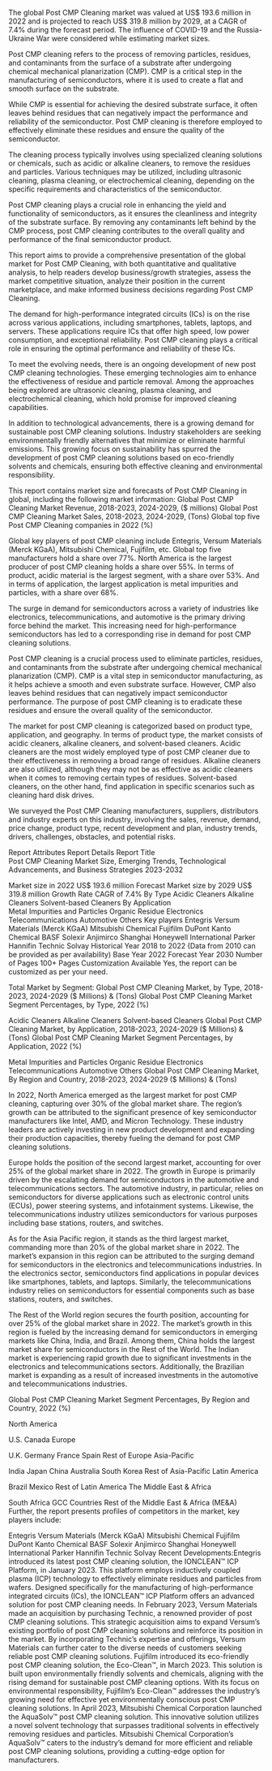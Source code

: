 The global Post CMP Cleaning market was valued at US$ 193.6 million in 2022 and is projected to reach US$ 319.8 million by 2029, at a CAGR of 7.4% during the forecast period. The influence of COVID-19 and the Russia-Ukraine War were considered while estimating market sizes.

Post CMP cleaning refers to the process of removing particles, residues, and contaminants from the surface of a substrate after undergoing chemical mechanical planarization (CMP). CMP is a critical step in the manufacturing of semiconductors, where it is used to create a flat and smooth surface on the substrate.

While CMP is essential for achieving the desired substrate surface, it often leaves behind residues that can negatively impact the performance and reliability of the semiconductor. Post CMP cleaning is therefore employed to effectively eliminate these residues and ensure the quality of the semiconductor.

The cleaning process typically involves using specialized cleaning solutions or chemicals, such as acidic or alkaline cleaners, to remove the residues and particles. Various techniques may be utilized, including ultrasonic cleaning, plasma cleaning, or electrochemical cleaning, depending on the specific requirements and characteristics of the semiconductor.

Post CMP cleaning plays a crucial role in enhancing the yield and functionality of semiconductors, as it ensures the cleanliness and integrity of the substrate surface. By removing any contaminants left behind by the CMP process, post CMP cleaning contributes to the overall quality and performance of the final semiconductor product.



This report aims to provide a comprehensive presentation of the global market for Post CMP Cleaning, with both quantitative and qualitative analysis, to help readers develop business/growth strategies, assess the market competitive situation, analyze their position in the current marketplace, and make informed business decisions regarding Post CMP Cleaning.

​​​​​​​The demand for high-performance integrated circuits (ICs) is on the rise across various applications, including smartphones, tablets, laptops, and servers. These applications require ICs that offer high speed, low power consumption, and exceptional reliability. Post CMP cleaning plays a critical role in ensuring the optimal performance and reliability of these ICs.

To meet the evolving needs, there is an ongoing development of new post CMP cleaning technologies. These emerging technologies aim to enhance the effectiveness of residue and particle removal. Among the approaches being explored are ultrasonic cleaning, plasma cleaning, and electrochemical cleaning, which hold promise for improved cleaning capabilities.

In addition to technological advancements, there is a growing demand for sustainable post CMP cleaning solutions. Industry stakeholders are seeking environmentally friendly alternatives that minimize or eliminate harmful emissions. This growing focus on sustainability has spurred the development of post CMP cleaning solutions based on eco-friendly solvents and chemicals, ensuring both effective cleaning and environmental responsibility.

This report contains market size and forecasts of Post CMP Cleaning in global, including the following market information:
Global Post CMP Cleaning Market Revenue, 2018-2023, 2024-2029, ($ millions)
Global Post CMP Cleaning Market Sales, 2018-2023, 2024-2029, (Tons)
Global top five Post CMP Cleaning companies in 2022 (%)

Global key players of post CMP cleaning include Entegris, Versum Materials (Merck KGaA), Mitsubishi Chemical, Fujifilm, etc. Global top five manufacturers hold a share over 77%. North America is the largest producer of post CMP cleaning holds a share over 55%. In terms of product, acidic material is the largest segment, with a share over 53%. And in terms of application, the largest application is metal impurities and particles, with a share over 68%.

The surge in demand for semiconductors across a variety of industries like electronics, telecommunications, and automotive is the primary driving force behind the market. This increasing need for high-performance semiconductors has led to a corresponding rise in demand for post CMP cleaning solutions.

Post CMP cleaning is a crucial process used to eliminate particles, residues, and contaminants from the substrate after undergoing chemical mechanical planarization (CMP). CMP is a vital step in semiconductor manufacturing, as it helps achieve a smooth and even substrate surface. However, CMP also leaves behind residues that can negatively impact semiconductor performance. The purpose of post CMP cleaning is to eradicate these residues and ensure the overall quality of the semiconductor.

The market for post CMP cleaning is categorized based on product type, application, and geography. In terms of product type, the market consists of acidic cleaners, alkaline cleaners, and solvent-based cleaners. Acidic cleaners are the most widely employed type of post CMP cleaner due to their effectiveness in removing a broad range of residues. Alkaline cleaners are also utilized, although they may not be as effective as acidic cleaners when it comes to removing certain types of residues. Solvent-based cleaners, on the other hand, find application in specific scenarios such as cleaning hard disk drives.

We surveyed the Post CMP Cleaning manufacturers, suppliers, distributors and industry experts on this industry, involving the sales, revenue, demand, price change, product type, recent development and plan, industry trends, drivers, challenges, obstacles, and potential risks.

Report Attributes	Report Details
Report Title	
Post CMP Cleaning Market Size, Emerging Trends, Technological Advancements, and Business Strategies 2023-2032

Market size in 2022	US$ 193.6 million
Forecast Market size by 2029	US$ 319.8 million
Growth Rate	CAGR of 7.4%
By Type	
Acidic Cleaners
Alkaline Cleaners
Solvent-based Cleaners
By Application	
Metal Impurities and Particles
Organic Residue
Electronics
Telecommunications
Automotive
Others
Key players	
Entegris
Versum Materials (Merck KGaA)
Mitsubishi Chemical
Fujifilm
DuPont
Kanto Chemical
BASF
Solexir
Anjimirco Shanghai
Honeywell International
Parker Hannifin
Technic
Solvay
Historical Year	2018 to 2022 (Data from 2010 can be provided as per availability)
Base Year	2022
Forecast Year	2030
Number of Pages	100+ Pages
Customization Available	Yes, the report can be customized as per your need.
 

Total Market by Segment:
Global Post CMP Cleaning Market, by Type, 2018-2023, 2024-2029 ($ Millions) & (Tons)
Global Post CMP Cleaning Market Segment Percentages, by Type, 2022 (%)

Acidic Cleaners
Alkaline Cleaners
Solvent-based Cleaners
Global Post CMP Cleaning Market, by Application, 2018-2023, 2024-2029 ($ Millions) & (Tons)
Global Post CMP Cleaning Market Segment Percentages, by Application, 2022 (%)

Metal Impurities and Particles
Organic Residue
Electronics
Telecommunications
Automotive
Others
Global Post CMP Cleaning Market, By Region and Country, 2018-2023, 2024-2029 ($ Millions) & (Tons)

In 2022, North America emerged as the largest market for post CMP cleaning, capturing over 30% of the global market share. The region’s growth can be attributed to the significant presence of key semiconductor manufacturers like Intel, AMD, and Micron Technology. These industry leaders are actively investing in new product development and expanding their production capacities, thereby fueling the demand for post CMP cleaning solutions.

Europe holds the position of the second largest market, accounting for over 25% of the global market share in 2022. The growth in Europe is primarily driven by the escalating demand for semiconductors in the automotive and telecommunications sectors. The automotive industry, in particular, relies on semiconductors for diverse applications such as electronic control units (ECUs), power steering systems, and infotainment systems. Likewise, the telecommunications industry utilizes semiconductors for various purposes including base stations, routers, and switches.

As for the Asia Pacific region, it stands as the third largest market, commanding more than 20% of the global market share in 2022. The market’s expansion in this region can be attributed to the surging demand for semiconductors in the electronics and telecommunications industries. In the electronics sector, semiconductors find applications in popular devices like smartphones, tablets, and laptops. Similarly, the telecommunications industry relies on semiconductors for essential components such as base stations, routers, and switches.

The Rest of the World region secures the fourth position, accounting for over 25% of the global market share in 2022. The market’s growth in this region is fueled by the increasing demand for semiconductors in emerging markets like China, India, and Brazil. Among them, China holds the largest market share for semiconductors in the Rest of the World. The Indian market is experiencing rapid growth due to significant investments in the electronics and telecommunications sectors. Additionally, the Brazilian market is expanding as a result of increased investments in the automotive and telecommunications industries.

Global Post CMP Cleaning Market Segment Percentages, By Region and Country, 2022 (%)

North America

U.S.
Canada
Europe

U.K.
Germany
France
Spain
Rest of Europe
Asia-Pacific

India
Japan
China
Australia
South Korea
Rest of Asia-Pacific
Latin America

Brazil
Mexico
Rest of Latin America
The Middle East & Africa

South Africa
GCC Countries
Rest of the Middle East & Africa (ME&A)
Further, the report presents profiles of competitors in the market, key players include:

Entegris
Versum Materials (Merck KGaA)
Mitsubishi Chemical
Fujifilm
DuPont
Kanto Chemical
BASF
Solexir
Anjimirco Shanghai
Honeywell International
Parker Hannifin
Technic
Solvay
Recent Developments:
​​​​​​​Entegris introduced its latest post CMP cleaning solution, the IONCLEAN™ ICP Platform, in January 2023. This platform employs inductively coupled plasma (ICP) technology to effectively eliminate residues and particles from wafers. Designed specifically for the manufacturing of high-performance integrated circuits (ICs), the IONCLEAN™ ICP Platform offers an advanced solution for post CMP cleaning needs.
In February 2023, Versum Materials made an acquisition by purchasing Technic, a renowned provider of post CMP cleaning solutions. This strategic acquisition aims to expand Versum’s existing portfolio of post CMP cleaning solutions and reinforce its position in the market. By incorporating Technic’s expertise and offerings, Versum Materials can further cater to the diverse needs of customers seeking reliable post CMP cleaning solutions.
Fujifilm introduced its eco-friendly post CMP cleaning solution, the Eco-Clean™, in March 2023. This solution is built upon environmentally friendly solvents and chemicals, aligning with the rising demand for sustainable post CMP cleaning options. With its focus on environmental responsibility, Fujifilm’s Eco-Clean™ addresses the industry’s growing need for effective yet environmentally conscious post CMP cleaning solutions.
In April 2023, Mitsubishi Chemical Corporation launched the AquaSolv™ post CMP cleaning solution. This innovative solution utilizes a novel solvent technology that surpasses traditional solvents in effectively removing residues and particles. Mitsubishi Chemical Corporation’s AquaSolv™ caters to the industry’s demand for more efficient and reliable post CMP cleaning solutions, providing a cutting-edge option for manufacturers.
